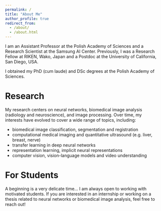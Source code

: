```yaml
---
permalink: /
title: "About Me"
author_profile: true
redirect_from: 
  - /about/
  - /about.html
---
```


I am an Assistant Professor at the Polish Academy of Sciences and a Research Scientist at the Samsung AI Center. Previously, I was a Research Fellow at RIKEN, Wako, Japan and a Postdoc at the University of California, San Diego, USA. 

I obtained my PhD (cum laude) and DSc degrees at the Polish Academy of Sciences. 

# Research

My research centers on neural networks, biomedical image analysis (radiology and neuroscience), and image processing. Over time, my interests have evolved to cover a wide range of topics, including:

* biomedical image classification, segmentation and registration
* computational medical imaging and quantitative ultrasound (e.g. liver, breast, nerve) 
* transfer learning in deep neural networks 
* representation learning, implicit neural representations
* computer vision, vision-language models and video understanding

# For Students

A beginning is a very delicate time... I am always open to working with motivated students. If you are interested in an internship or working on a thesis related to neural networks or biomedical image analysis, feel free to reach out! 


